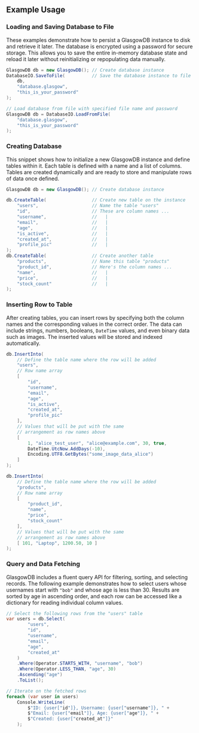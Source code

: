 ## Example Usage

### Loading and Saving Database to File

These examples demonstrate how to persist a GlasgowDB instance to disk and retrieve it later. The database is encrypted using a password for secure storage. This allows you to save the entire in-memory database state and reload it later without reinitializing or repopulating data manually.

```csharp
GlasgowDB db = new GlasgowDB(); // Create database instance
DatabaseIO.SaveToFile(          // Save the database instance to file
    db,
    "database.glasgow",
    "this_is_your_password"
);
```

```csharp
// Load database from file with specified file name and password
GlasgowDB db = DatabaseIO.LoadFromFile(
    "database.glasgow",
    "this_is_your_password"
);
```

### Creating Database

This snippet shows how to initialize a new GlasgowDB instance and define tables within it. Each table is defined with a name and a list of columns. Tables are created dynamically and are ready to store and manipulate rows of data once defined.

```csharp
GlasgowDB db = new GlasgowDB(); // Create database instance

db.CreateTable(                 // Create new table on the instance
    "users",                    // Name the table "users"
    "id",                       // These are column names ...
    "username",                 //   |
    "email",                    //   |
    "age",                      //   |
    "is_active",                //   |
    "created_at",               //   |
    "profile_pic"               //   |
);
db.CreateTable(                 // Create another table
    "products",                 // Name this table "products"
    "product_id",               // Here's the column names ...
    "name",                     //   |
    "price",                    //   |
    "stock_count"               //   |
);
```

### Inserting Row to Table

After creating tables, you can insert rows by specifying both the column names and the corresponding values in the correct order. The data can include strings, numbers, booleans, `DateTime` values, and even binary data such as images. The inserted values will be stored and indexed automatically.

```csharp
db.InsertInto(
    // Define the table name where the row will be added
    "users",
    // Row name array
    [
        "id",
        "username",
        "email",
        "age",
        "is_active",
        "created_at",
        "profile_pic"
    ],
    // Values that will be put with the same
    // arrangement as row names above
    [
        1, "alice_test_user", "alice@example.com", 30, true,
        DateTime.UtcNow.AddDays(-10),
        Encoding.UTF8.GetBytes("some_image_data_alice")
    ]
);

db.InsertInto(
    // Define the table name where the row will be added
    "products",
    // Row name array
    [
        "product_id",
        "name",
        "price",
        "stock_count"
    ],
    // Values that will be put with the same
    // arrangement as row names above
    [ 101, "Laptop", 1200.50, 10 ]
);
```

### Query and Data Fetching

GlasgowDB includes a fluent query API for filtering, sorting, and selecting records. The following example demonstrates how to select users whose usernames start with `"bob"` and whose age is less than 30. Results are sorted by age in ascending order, and each row can be accessed like a dictionary for reading individual column values.

```csharp
// Select the following rows from the "users" table
var users = db.Select(
        "users",
        "id",
        "username",
        "email",
        "age",
        "created_at"
    )
    .Where(Operator.STARTS_WITH, "username", "bob")
    .Where(Operator.LESS_THAN, "age", 30)
    .Ascending("age")
    .ToList();

// Iterate on the fetched rows
foreach (var user in users)
    Console.WriteLine(
        $"ID: {user["id"]}, Username: {user["username"]}, " +
        $"Email: {user["email"]}, Age: {user["age"]}, " +
        $"Created: {user["created_at"]}"
    );
```
